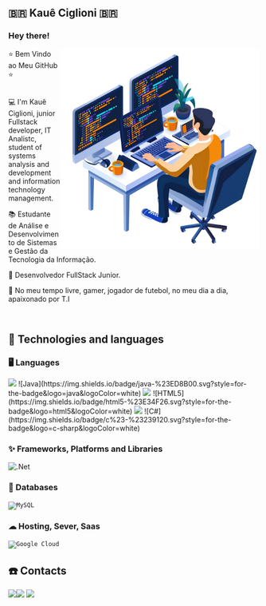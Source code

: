 ## 🇧🇷 ​​Kauê Ciglioni 🇧🇷
### Hey there! 

<img src="https://github.com/kaueciglioni/FORK-readme-template/blob/main/%E2%80%94Pngtree%E2%80%94developers%20are%20coding%20programs%20on_14867886.png?raw=true" min-width="400px" max-width="400px" width="400px" align="right" alt="Computador iuriCode">

<p align="left"> 
​⭐​ Bem Vindo ao Meu GitHub ​⭐​ <br><br>
</p>

  💻 I'm Kauê Ciglioni, junior Fullstack developer, IT Analistc, student of systems analysis and development and information technology management.

<p align="left">
  📚 Estudante de Análise e Desenvolvimento de Sistemas e Gestão da Tecnologia da Informação.
</p>

<p align="left">
  💼 Desenvolvedor FullStack Junior.
</p>

<p align="left">
  🥰 No meu tempo livre, gamer, jogador de futebol, no meu dia a dia, apaixonado por T.I
</p>
<br>

</p> 


## 🚀 Technologies and languages

### 🖥 Languages
<img src="https://img.shields.io/badge/Python-14354C?style=for-the-badge&logo=python&logoColor=white">
![Java](https://img.shields.io/badge/java-%23ED8B00.svg?style=for-the-badge&logo=java&logoColor=white)
<img src="https://img.shields.io/badge/JavaScript-323330?style=for-the-badge&logo=javascript&logoColor=F7DF1E"/>
![HTML5](https://img.shields.io/badge/html5-%23E34F26.svg?style=for-the-badge&logo=html5&logoColor=white)
<img src="https://img.shields.io/badge/CSS3-1572B6?style=for-the-badge&logo=css3&logoColor=white"/>
![C#](https://img.shields.io/badge/c%23-%23239120.svg?style=for-the-badge&logo=c-sharp&logoColor=white)

### ✨ Frameworks, Platforms and Libraries

![.Net](https://img.shields.io/badge/.NET-5C2D91?style=for-the-badge&logo=.net&logoColor=white)</code>

### 💾 Databases

<code>![MySQL](https://img.shields.io/badge/mysql-%2300f.svg?style=for-the-badge&logo=mysql&logoColor=white)</code>

### ☁ Hosting, Sever, Saas

<code>![Google Cloud](https://img.shields.io/badge/GoogleCloud-%234285F4.svg?style=for-the-badge&logo=google-cloud&logoColor=white)</code>


## ☎️ Contacts
[<img src="https://img.shields.io/badge/LinkedIn-0077B5?style=for-the-badge&logo=linkedin&logoColor=white">](https://www.linkedin.com/in/kaue-ciglioni/)
<a href="mailto:kaueciglioni@hotmail.com"></a>
<img src="https://img.shields.io/badge/Gmail-D14836?style=for-the-badge&logo=gmail&logoColor=white"/></a>
<a href = "https://www.instagram.com/kaueciglioni/"><img align="left" src="https://img.shields.io/badge/Instagram-E4405F?style=for-the-badge&logo=instagram&logoColor=white" target="_blank"></a>
  <br><br>
